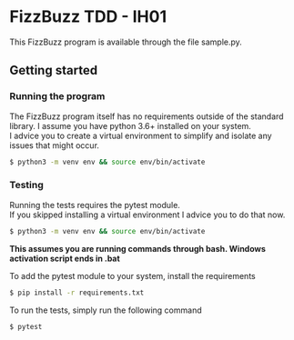 # FizzBuzz TDD - IH01
This FizzBuzz program is available through the file sample.py.  

## Getting started
### Running the program
The FizzBuzz program itself has no requirements outside of the standard library. I assume you have python 3.6+ installed on your system.  
I advice you to create a virtual environment to simplify and isolate any issues that might occur.

```bash
$ python3 -m venv env && source env/bin/activate
```

### Testing
Running the tests requires the pytest module.  
If you skipped installing a virtual environment I advice you to do that now.
```bash
$ python3 -m venv env && source env/bin/activate
```
**This assumes you are running commands through bash. Windows activation script ends in .bat**

To add the pytest module to your system, install the requirements
```bash
$ pip install -r requirements.txt
```

To run the tests, simply run the following command
```bash
$ pytest
```

